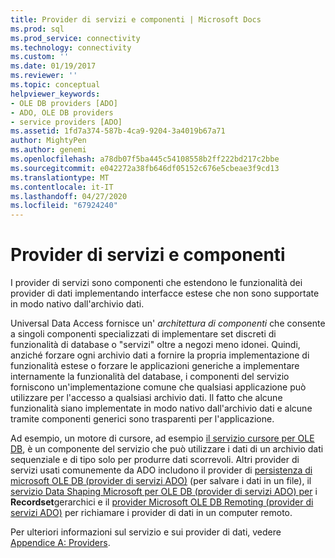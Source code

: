 ```yaml
---
title: Provider di servizi e componenti | Microsoft Docs
ms.prod: sql
ms.prod_service: connectivity
ms.technology: connectivity
ms.custom: ''
ms.date: 01/19/2017
ms.reviewer: ''
ms.topic: conceptual
helpviewer_keywords:
- OLE DB providers [ADO]
- ADO, OLE DB providers
- service providers [ADO]
ms.assetid: 1fd7a374-587b-4ca9-9204-3a4019b67a71
author: MightyPen
ms.author: genemi
ms.openlocfilehash: a78db07f5ba445c54108558b2ff222bd217c2bbe
ms.sourcegitcommit: e042272a38fb646df05152c676e5cbeae3f9cd13
ms.translationtype: MT
ms.contentlocale: it-IT
ms.lasthandoff: 04/27/2020
ms.locfileid: "67924240"
---
```

# <a name="service-providers-and-components"></a>Provider di servizi e componenti
I provider di servizi sono componenti che estendono le funzionalità dei provider di dati implementando interfacce estese che non sono supportate in modo nativo dall'archivio dati.  
  
 Universal Data Access fornisce un' *architettura di componenti* che consente a singoli componenti specializzati di implementare set discreti di funzionalità di database o "servizi" oltre a negozi meno idonei. Quindi, anziché forzare ogni archivio dati a fornire la propria implementazione di funzionalità estese o forzare le applicazioni generiche a implementare internamente la funzionalità del database, i componenti del servizio forniscono un'implementazione comune che qualsiasi applicazione può utilizzare per l'accesso a qualsiasi archivio dati. Il fatto che alcune funzionalità siano implementate in modo nativo dall'archivio dati e alcune tramite componenti generici sono trasparenti per l'applicazione.  
  
 Ad esempio, un motore di cursore, ad esempio [il servizio cursore per OLE DB](https://msdn.microsoft.com/57638feb-4ecd-4051-becb-8f828d21cf44), è un componente del servizio che può utilizzare i dati di un archivio dati sequenziale e di tipo solo per produrre dati scorrevoli. Altri provider di servizi usati comunemente da ADO includono il provider di [persistenza di microsoft OLE DB (provider di servizi ADO)](../../../ado/guide/appendixes/microsoft-ole-db-persistence-provider-ado-service-provider.md) (per salvare i dati in un file), il [servizio Data Shaping Microsoft per OLE DB (provider di servizi ADO) per](../../../ado/guide/appendixes/microsoft-data-shaping-service-for-ole-db-ado-service-provider.md) i **Recordset**gerarchici e il [provider Microsoft OLE DB Remoting (provider di servizi ADO)](../../../ado/guide/appendixes/microsoft-ole-db-remoting-provider-ado-service-provider.md) per richiamare i provider di dati in un computer remoto.  
  
 Per ulteriori informazioni sul servizio e sui provider di dati, vedere [Appendice A: Providers](../../../ado/guide/appendixes/appendix-a-providers.md).
